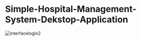 ﻿# Simple-Hospital-Management-System-Dekstop-Application

![interfacelogin2](https://github.com/DushanMalingaKarunapala/Simple-Hospital-Management-System-Dekstop-Application/assets/115198113/e596cfa6-f57c-4bc3-bddf-d20d87a34ac0)
